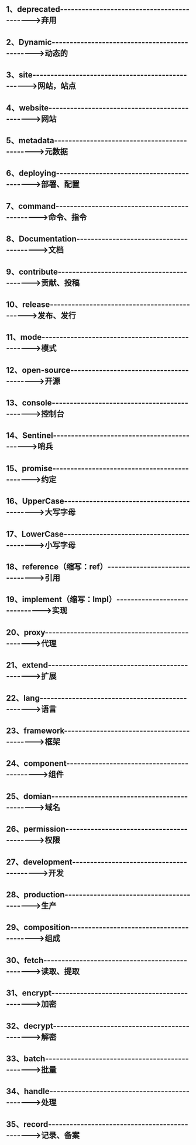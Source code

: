 ## 1、deprecated------------------------------------------->弃用

## 2、Dynamic---------------------------------------------->动态的

## 3、site------------------------------------------------->网站，站点

## 4、website---------------------------------------------->网站

## 5、metadata--------------------------------------------->元数据

## 6、deploying-------------------------------------------->部署、配置

## 7、command---------------------------------------------->命令、指令

## 8、Documentation---------------------------------------->文档

## 9、contribute------------------------------------------->贡献、投稿

## 10、release--------------------------------------------->发布、发行

## 11、mode------------------------------------------------>模式

## 12、open-source----------------------------------------->开源

## 13、console--------------------------------------------->控制台

## 14、Sentinel-------------------------------------------->哨兵

## 15、promise--------------------------------------------->约定

## 16、UpperCase------------------------------------------->大写字母

## 17、LowerCase------------------------------------------->小写字母

## 18、reference（缩写：ref）------------------------------->引用

## 19、implement（缩写：Impl）------------------------------>实现

## 20、proxy----------------------------------------------->代理

## 21、extend---------------------------------------------->扩展 

## 22、lang------------------------------------------------>语言

## 23、framework------------------------------------------->框架

## 24、component------------------------------------------->组件

## 25、domian---------------------------------------------->域名

## 26、permission------------------------------------------>权限 

## 27、development----------------------------------------->开发

## 28、production------------------------------------------>生产

## 29、composition----------------------------------------->组成

## 30、fetch----------------------------------------------->读取、提取

## 31、encrypt--------------------------------------------->加密

## 32、decrypt--------------------------------------------->解密

## 33、batch----------------------------------------------->批量

## 34、handle---------------------------------------------->处理

## 35、record---------------------------------------------->记录、备案
